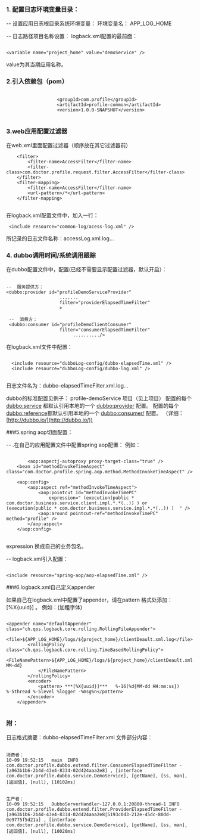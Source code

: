 ### 1. 配置日志环境变量目录：

 --  设置应用日志根目录系统环境变量：
 环境变量名：  APP_LOG_HOME
     
--   日志路径项目名称设置：
 logback.xml配置的最前面：
 
 ```
 
 <variable name="project_home" value="demoService" />
 
 ``` 
 
 value为其当期应用名称。
 

### 2.引入依赖包（pom）

```

			       <groupId>com.profile</groupId>
			       <artifactId>profile-common</artifactId>
			       <version>1.0.0-SNAPSHOT</version>
            
 ```

### 3.web应用配置过滤器

在web.xml里面配置过滤器（顺序放在其它过滤器前）


```
    <filter>
        <filter-name>AccessFilter</filter-name>
        <filter-class>com.doctor.profile.request.filter.AccessFilter</filter-class>
    </filter>
    <filter-mapping>
        <filter-name>AccessFilter</filter-name>
        <url-pattern>/*</url-pattern>
    </filter-mapping>


```
在logback.xml配置文件中，加入一行：

```
 <include resource="common-log/acess-log.xml" />

```

所记录的日志文件名称：accessLog.xml.log...




### 4. dubbo调用时间/系统调用跟踪
  
在dubbo配置文件中，配置(已经不需要显示配置过滤器，默认开启）：


```

--  服务提供方：
<dubbo:provider id="profileDemoServiceProvider"
                    .......
                    filter="providerElapsedTimeFilter"
                    >
  
 --  消费方：
 <dubbo:consumer id="profileDemoClientConsumer"
                    filter="consumerElapsedTimeFilter"                  
                         ........../>

```


在logback.xml文件中配置：


```
  
  <include resource="dubboLog-config/dubbo-elapsedTime.xml" />
  <include resource="dubboLog-config/dubbo-log.xml" />
  
```

日志文件名为：dubbo-elapsedTimeFilter.xml.log...


dubbo的标准配置见例子： profile-demoService 项目（见上项目）
配置的每个<dubbo:service> 都默认引用本地的一个  <dubbo:provider>  配置。
配置的每个<dubbo:reference>都默认引用本地的一个 <dubbo:consumer/> 配置。
（详细：[http://dubbo.io/](http://dubbo.io/))
 
 

###5.spring aop切面配置：

--  .在自己的应用配置文件中配置spring aop配置：
例如：

```

    	<aop:aspectj-autoproxy proxy-target-class="true" />
	<bean id="methodInvokeTimeAspect" class="com.doctor.profile.spring.aop.method.MethodInvokeTimeAspect" />

	<aop:config>
		<aop:aspect ref="methodInvokeTimeAspect">
			<aop:pointcut id="methodInvokeTimePC"
				expression=" (execution(public * com.doctor.business.service.client.impl.*.*(..)) ) or  (execution(public * com.doctor.business.service.impl.*.*(..)) )  " />
			<aop:around pointcut-ref="methodInvokeTimePC" method="profile" />
		</aop:aspect>
	</aop:config>


```

expression 换成自己的业务包名。

-- logback.xml引入配置：

   ```
   
  <include resource="spring-aop/aop-elapsedTime.xml" />

```


###6.logback.xml自己定义appender

如果自己在logback.xml中配置了appender，请在pattern 格式处添加：[%X{uuid}] 。
例如：(加粗字体)

```

<appender name="defaultAppender" class="ch.qos.logback.core.rolling.RollingFileAppender">
		<file>${APP_LOG_HOME}/logs/${project_home}/clientDeault.xml.log</file>
		<rollingPolicy class="ch.qos.logback.core.rolling.TimeBasedRollingPolicy">
			<FileNamePattern>${APP_LOG_HOME}/logs/${project_home}/clientDeault.xml.log.out.%d{yyyy-MM-dd}
			</FileNamePattern>
		</rollingPolicy>
		<encoder>
			<pattern> ***[%X{uuid}]***   %-16(%d{MM-dd HH:mm:ss}) %-5thread %-5level %logger -%msg%n</pattern>
		</encoder>
	</appender>
	
```

### 附：
日志格式摘要：dubbo-elapsedTimeFilter.xml 文件部分内容：

```

消费者：
10-09 19:52:15   main  INFO  com.doctor.profile.dubbo.extend.filter.ConsumerElapsedTimeFilter -[a963b1b6-2b4d-43e4-8334-02d424aaa2e8] , [interface com.doctor.profile.dubbo.service.DemoService], [getName], [ss, man], [返回值], [null], [10102ms]   


生产者：
10-09 19:52:15   DubboServerHandler-127.0.0.1:20880-thread-1 INFO  com.doctor.profile.dubbo.extend.filter.ProviderElapsedTimeFilter -[a963b1b6-2b4d-43e4-8334-02d424aaa2e8|5193c0d3-212e-45dc-80dd-0e9775f5d21a] , [interface com.doctor.profile.dubbo.service.DemoService], [getName], [ss, man], [返回值], [null], [10020ms]   

```

 